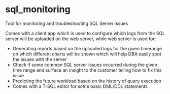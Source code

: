 # sql_monitoring
Tool for monitoring and troubleshooting SQL Server issues

Comes with a client app which is used to configure which logs from the SQL server will be uploaded on the web server, while web server is used for:
 - Generating reports based on the uploaded logs for the given timerange on which different charts will be shown which will help DBA easily spot the issues  with the server
 - Check if some common SQL server issues occurred during the given time range and surface an insight to the customer telling how to fix this issue
 - Predicting the future workload based on the history of query execution
 - Comes with a T-SQL editor for some basic DML/DDL statements
